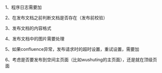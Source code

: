 1、程序日志需要加

2、在发布文档之前判断文档是否存在（发布前校验）

3、发布文档的内容格式

4、发布文档中的图片需要处理

5、如果confluence异常，发布请求时的超时设置，重试设置，需要加

6、考虑是否要发布到空间主页面（比如wushuting的主页面），还是就在顶级页面